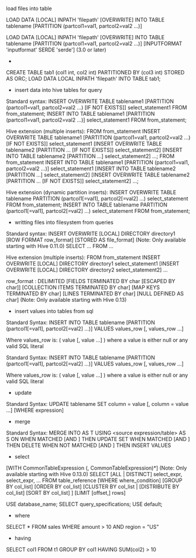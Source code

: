 load files into table

LOAD DATA [LOCAL] INPATH 'filepath' [OVERWRITE] INTO TABLE tablename [PARTITION (partcol1=val1, partcol2=val2 ...)]
 
LOAD DATA [LOCAL] INPATH 'filepath' [OVERWRITE] INTO TABLE tablename [PARTITION (partcol1=val1, partcol2=val2 ...)] [INPUTFORMAT 'inputformat' SERDE 'serde'] (3.0 or later)

- 

CREATE TABLE tab1 (col1 int, col2 int) PARTITIONED BY (col3 int) STORED AS ORC;
LOAD DATA LOCAL INPATH 'filepath' INTO TABLE tab1;

- insert data into hive tables for query

Standard syntax:
INSERT OVERWRITE TABLE tablename1 [PARTITION (partcol1=val1, partcol2=val2 ...) [IF NOT EXISTS]] select_statement1 FROM from_statement;
INSERT INTO TABLE tablename1 [PARTITION (partcol1=val1, partcol2=val2 ...)] select_statement1 FROM from_statement;
 
Hive extension (multiple inserts):
FROM from_statement
INSERT OVERWRITE TABLE tablename1 [PARTITION (partcol1=val1, partcol2=val2 ...) [IF NOT EXISTS]] select_statement1
[INSERT OVERWRITE TABLE tablename2 [PARTITION ... [IF NOT EXISTS]] select_statement2]
[INSERT INTO TABLE tablename2 [PARTITION ...] select_statement2] ...;
FROM from_statement
INSERT INTO TABLE tablename1 [PARTITION (partcol1=val1, partcol2=val2 ...)] select_statement1
[INSERT INTO TABLE tablename2 [PARTITION ...] select_statement2]
[INSERT OVERWRITE TABLE tablename2 [PARTITION ... [IF NOT EXISTS]] select_statement2] ...;
 
Hive extension (dynamic partition inserts):
INSERT OVERWRITE TABLE tablename PARTITION (partcol1[=val1], partcol2[=val2] ...) select_statement FROM from_statement;
INSERT INTO TABLE tablename PARTITION (partcol1[=val1], partcol2[=val2] ...) select_statement FROM from_statement;

- writting files into filesystem from queries

Standard syntax:
INSERT OVERWRITE [LOCAL] DIRECTORY directory1
  [ROW FORMAT row_format] [STORED AS file_format] (Note: Only available starting with Hive 0.11.0)
  SELECT ... FROM ...
 
Hive extension (multiple inserts):
FROM from_statement
INSERT OVERWRITE [LOCAL] DIRECTORY directory1 select_statement1
[INSERT OVERWRITE [LOCAL] DIRECTORY directory2 select_statement2] ...
 
  
row_format
  : DELIMITED [FIELDS TERMINATED BY char [ESCAPED BY char]] [COLLECTION ITEMS TERMINATED BY char]
        [MAP KEYS TERMINATED BY char] [LINES TERMINATED BY char]
        [NULL DEFINED AS char] (Note: Only available starting with Hive 0.13)
        
        
- insert values into tables from sql

Standard Syntax:
INSERT INTO TABLE tablename [PARTITION (partcol1[=val1], partcol2[=val2] ...)] VALUES values_row [, values_row ...]
  
Where values_row is:
( value [, value ...] )
where a value is either null or any valid SQL literal

Standard Syntax:
INSERT INTO TABLE tablename [PARTITION (partcol1[=val1], partcol2[=val2] ...)] VALUES values_row [, values_row ...]
  
Where values_row is:
( value [, value ...] )
where a value is either null or any valid SQL literal


- update

Standard Syntax:
UPDATE tablename SET column = value [, column = value ...] [WHERE expression]


- merge

Standard Syntax:
MERGE INTO <target table> AS T USING <source expression/table> AS S
ON <boolean expression1>
WHEN MATCHED [AND <boolean expression2>] THEN UPDATE SET <set clause list>
WHEN MATCHED [AND <boolean expression3>] THEN DELETE
WHEN NOT MATCHED [AND <boolean expression4>] THEN INSERT VALUES<value list>

- select 

[WITH CommonTableExpression (, CommonTableExpression)*]    (Note: Only available starting with Hive 0.13.0)
SELECT [ALL | DISTINCT] select_expr, select_expr, ...
  FROM table_reference
  [WHERE where_condition]
  [GROUP BY col_list]
  [ORDER BY col_list]
  [CLUSTER BY col_list
    | [DISTRIBUTE BY col_list] [SORT BY col_list]
  ]
 [LIMIT [offset,] rows]       
 
 USE database_name;
 SELECT query_specifications;
 USE default;
 
 
 - where
 
 SELECT * FROM sales WHERE amount > 10 AND region = "US"
 
 - having
 
 SELECT col1 FROM t1 GROUP BY col1 HAVING SUM(col2) > 10
 
  
